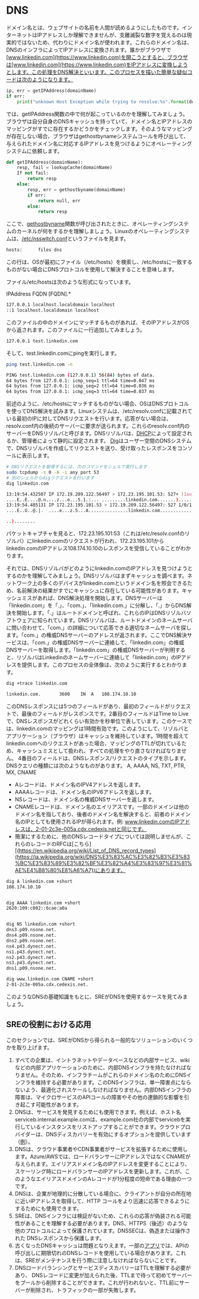 # DNS
ドメイン名とは、ウェブサイトの名前を人間が読めるようにしたものです。インターネットはIPアドレスしか理解できませんが、支離滅裂な数字を覚えるのは現実的ではないため、代わりにドメイン名が使われます。これらのドメイン名は、DNSのインフラによってIPアドレスに変換されます。誰かがブラウザで[www.linkedin.com](https://www.linkedin.com)を開こうとすると、ブラウザは[www.linkedin.com](https://www.linkedin.com)をIPアドレスに変換しようとします。この処理をDNS解決といいます。このプロセスを描いた簡単な疑似コードは次のようになります。

```python
ip, err = getIPAddress(domainName)
if err:
    print("unknown Host Exception while trying to resolve:%s".format(domainName))
```

では、getIPAddress関数の中で何が起こっているのかを理解してみましょう。ブラウザは自分自身のDNSキャッシュを持っていて、ドメイン名とIPアドレスのマッピングがすでに存在するかどうかをチェックします。そのようなマッピングが存在しない場合、ブラウザはgethostbynameシステムコールを呼び出して、与えられたドメイン名に対応するIPアドレスを見つけるようにオペレーティングシステムに依頼します。

```python
def getIPAddress(domainName):
    resp, fail = lookupCache(domainName)
    If not fail:
        return resp
    else:
        resp, err = gethostbyname(domainName)
        if err:
            return null, err
        else:
            return resp
```

ここで、[gethostbyname](https://man7.org/linux/man-pages/man3/gethostbyname.3.html)関数が呼び出されたときに、オペレーティングシステムのカーネルが何をするかを理解しましょう。Linuxのオペレーティングシステムは、[/etc/nsswitch.conf](https://man7.org/linux/man-pages/man5/nsswitch.conf.5.html)というファイルを見ます。

```bash
hosts:      files dns
```

この行は、OSが最初にファイル（/etc/hosts）を検索し、/etc/hostsに一致するものがない場合にDNSプロトコルを使用して解決することを意味します。

ファイル/etc/hostsは次のような形式になっています。


IPAddress FQDN [FQDN].*

```bash
127.0.0.1 localhost.localdomain localhost
::1 localhost.localdomain localhost
```

このファイルの中のドメインにマッチするものがあれば、そのIPアドレスがOSから返されます。このファイルに一行追加してみましょう。

```bash
127.0.0.1 test.linkedin.com
```

そして、test.linkedin.comにpingを実行します。

```bash
ping test.linkedin.com -n
```

```bash
PING test.linkedin.com (127.0.0.1) 56(84) bytes of data.
64 bytes from 127.0.0.1: icmp_seq=1 ttl=64 time=0.047 ms
64 bytes from 127.0.0.1: icmp_seq=2 ttl=64 time=0.036 ms
64 bytes from 127.0.0.1: icmp_seq=3 ttl=64 time=0.037 ms

```

前述のように、/etc/hostsにマッチするものがない場合、OSはDNSプロトコルを使ってDNS解決を試みます。Linuxシステムは、/etc/resolv.confに記載されている最初のIPに対してDNSリクエストを行います。応答がない場合は、resolv.conf内の後続のサーバーに要求が送られます。これらのresolv.conf内のサーバーをDNSリゾルバと呼びます。DNSリゾルバは、[DHCP](https://en.wikipedia.org/wiki/Dynamic_Host_Configuration_Protocol)によって設定されるか、管理者によって静的に設定されます。
[Dig](https://linux.die.net/man/1/dig)はユーザー空間のDNSシステムで、DNSリゾルバを作成してリクエストを送り、受け取ったレスポンスをコンソールに表示します。

```bash
# DNSリクエストを取得するには、次のコマンドをシェルで実行します
sudo tcpdump -s 0 -A -i any port 53
# 別のシェルからdigリクエストを行います
dig linkedin.com
```

```bash 
13:19:54.432507 IP 172.19.209.122.56497 > 172.23.195.101.53: 527+ [1au] A? linkedin.com. (41)
....E..E....@.n....z...e...5.1.:... .........linkedin.com.......)........
13:19:54.485131 IP 172.23.195.101.53 > 172.19.209.122.56497: 527 1/0/1 A 108.174.10.10 (57)
....E..U..@.|.	....e...z.5...A...............linkedin.com..............3..l.

..)........
```


パケットキャプチャを見ると、172.23.195.101:53（これは/etc/resolv.confのリゾルバ）にlinkedin.comのリクエストが行われ、172.23.195.101からlinkedin.comのIPアドレス108.174.10.10のレスポンスを受信していることがわかります。

それでは、DNSリゾルバがどのようにlinkedin.comのIPアドレスを見つけようとするのかを理解してみましょう。DNSリゾルバはまずキャッシュを調べます。ネットワーク上の多くのデバイスがlinkedin.comというドメイン名を照会できるため、名前解決の結果がすでにキャッシュに存在している可能性があります。キャッシュミスがあれば、DNS解決処理を開始します。DNSサーバーは「linkedin.com」を「.」、「com.」、「linkedin.com.」に分解し、「.」からDNS解決を開始します。「.」はルートドメインと呼ばれ、これらのIPはDNSリゾルバソフトウェアに知られています。DNSリゾルバは、ルートドメインのネームサーバに問い合わせて、「com.」の詳細について応答できる適切なネームサーバを探します。「com.」の権威DNSサーバーのアドレスが返されます。ここでDNS解決サービスは、「com.」の権威DNSサーバーに連絡して、「linkedin.com」の権威DNSサーバーを取得します。「linkedin.com」の権威DNSサーバーが判明すると、リゾルバはLinkedinのネームサーバーに連絡して「linkedin.com」のIPアドレスを提供します。このプロセスの全体像は、次のように実行するとわかります。

```bash
dig +trace linkedin.com
```


```bash
linkedin.com.		3600	IN	A	108.174.10.10
```
このDNSレスポンスには5つのフィールドがあり、最初のフィールドがリクエストで、最後のフィールドがレスポンスです。2番目のフィールドはTime to Liveで、DNSレスポンスがどれくらい有効かを秒単位で表しています。このケースでは、linkedin.comのマッピングは1時間有効です。このようにして、リゾルバとアプリケーション（ブラウザ）はキャッシュを維持しています。1時間を超えてlinkedin.comへのリクエストがあった場合、マッピングのTTLが切れているため、キャッシュミスとして扱われ、すべての処理をやり直さなければなりません。
4番目のフィールドは、DNSレスポンス/リクエストのタイプを示します。DNSクエリの種類には次のようなものがあります。
A, AAAA, NS, TXT, PTR, MX, CNAME
- Aレコードは、ドメイン名のIPV4アドレスを返します。
- AAAAレコードは、ドメイン名のIPV6アドレスを返します。
- NSレコードは、ドメイン名の権威DNSサーバーを返します。
- CNAMEレコードは、ドメイン名のエイリアスです。一部のドメインは他のドメイン名を指しており、後者のドメイン名を解決すると、前者のドメイン名のIPとしても使用されるIPが得られます。例: www.linkedin.comのIPアドレスは、2-01-2c3e-005a.cdx.cedexis.netと同じです。
- 簡潔にするために、他のDNSレコードタイプについては説明しませんが、これらのレコードのRFCは[こちら][(https://en.wikipedia.org/wiki/List_of_DNS_record_types](https://ja.wikipedia.org/wiki/DNS%E3%83%AC%E3%82%B3%E3%83%BC%E3%83%89%E3%82%BF%E3%82%A4%E3%83%97%E3%81%AE%E4%B8%80%E8%A6%A7))にあります。

```bash
dig A linkedin.com +short
108.174.10.10


dig AAAA linkedin.com +short
2620:109:c002::6cae:a0a


dig NS linkedin.com +short
dns3.p09.nsone.net.
dns4.p09.nsone.net.
dns2.p09.nsone.net.
ns4.p43.dynect.net.
ns1.p43.dynect.net.
ns2.p43.dynect.net.
ns3.p43.dynect.net.
dns1.p09.nsone.net.

dig www.linkedin.com CNAME +short
2-01-2c3e-005a.cdx.cedexis.net.
```
このようなDNSの基礎知識をもとに、SREがDNSを使用するケースを見てみましょう。

## SREの役割における応用

このセクションでは、SREがDNSから得られる一般的なソリューションのいくつかを取り上げます。

1. すべての企業は、イントラネットやデータベースなどの内部サービス、wikiなどの内部アプリケーションのために、内部DNSインフラを持たなければなりません。そのため、インフラチームがこれらのドメイン名のためにDNSインフラを維持する必要があります。このDNSインフラは、単一障害点にならないよう、最適化されスケールしなければなりません。内部DNSインフラの障害は、マイクロサービスのAPIコールの障害やその他の連鎖的な影響を引き起こす可能性があります。
2. DNSは、サービスを発見するためにも使用できます。例えば、ホスト名serviceb.internal.example.comは、example.com社の内部でservicebを実行しているインスタンスをリストアップすることができます。クラウドプロバイダーは、DNSディスカバリーを有効にするオプションを提供しています（[例](https://docs.aws.amazon.com/whitepapers/latest/microservices-on-aws/service-discovery.html#dns-based-service-discovery)）。
3. DNSは、クラウド事業者やCDN事業者がサービスを拡張するために使用します。Azure/AWSでは、ロードバランサーにIPアドレスではなくCNAMEが与えられます。エイリアスドメイン名のIPアドレスを変更することにより、スケーリング時にロードバランサーのIPアドレスを更新します。これが、このようなエイリアスドメインのAレコードが1分程度の短命である理由の一つです。
4. DNSは、企業が地理的に分散している場合に、クライアントが自分の所在地に近いIPアドレスを取得して、HTTP コールをより迅速に応答できるようにするためにも使用できます。
5. SREは、DNSインフラには検証がないため、これらの応答が偽装される可能性があることを理解する必要があります。DNS、HTTPS（後述）のような他のプロトコルによって保護されています。DNSSECは、偽造または操作された DNSレスポンスから保護します。
6. 古くなったDNSキャッシュは問題となりえます。一部の[アプリ](https://stackoverflow.com/questions/1256556/how-to-make-java-honor-the-dns-caching-timeout)では、APIの呼び出しに期限切れのDNSレコードを使用している場合があります。これは、SREがメンテナンスを行う際に注意しなければならないことです。
7. DNSロードバランシングとサービスディスカバリーはTTLを理解する必要があり、 DNSレコードに変更が加えられた後、TTLまで待って初めてサーバーをプールから削除することができます。これが行われないと、TTL前にサーバーが削除され、トラフィックの一部が失敗します。
